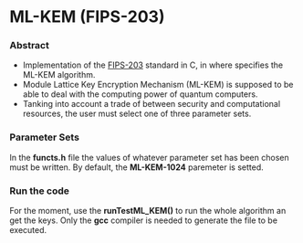 # ML-KEM (FIPS-203)
### Abstract
- Implementation of the [FIPS-203](https://nvlpubs.nist.gov/nistpubs/FIPS/NIST.FIPS.203.ipd.pdf) standard in C, in where specifies the ML-KEM algorithm.
- Module Lattice Key Encryption Mechanism (ML-KEM) is supposed to be able to deal with the computing power of quantum computers.
- Tanking into account a trade of between security and computational resources, the user must select one of three parameter sets.


### Parameter Sets

In the **functs.h** file the values of whatever parameter set has been chosen must be written.
By default, the **ML-KEM-1024** paremeter is setted.

### Run the code
For the moment, use the **runTestML_KEM()** to run the whole algorithm an get the keys. 
Only the **gcc** compiler is needed to generate the file to be executed.

